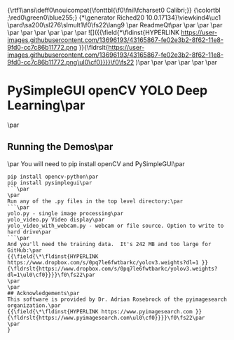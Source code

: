 {\rtf1\ansi\deff0\nouicompat{\fonttbl{\f0\fnil\fcharset0 Calibri;}}
{\colortbl ;\red0\green0\blue255;}
{\*\generator Riched20 10.0.17134}\viewkind4\uc1 
\pard\sa200\sl276\slmult1\f0\fs22\lang9   \par
ReadmeQt\par
\par
  \par
  \par
    \par
    \par
    \par
    \par
    \par
    \par
![]({{\field{\*\fldinst{HYPERLINK https://user-images.githubusercontent.com/13696193/43165867-fe02e3b2-8f62-11e8-9fd0-cc7c86b11772.png }}{\fldrslt{https://user-images.githubusercontent.com/13696193/43165867-fe02e3b2-8f62-11e8-9fd0-cc7c86b11772.png\ul0\cf0}}}}\f0\fs22 )\par
\par
\par
    \par
    \par
\par
# PySimpleGUI openCV YOLO Deep Learning\par
\par
## Running the Demos\par
  \par
You will need to pip install openCV and PySimpleGUI\par
```\par
pip install opencv-python\par
pip install pysimplegui\par
```\par
\par
Run any of the .py files in the top level directory:\par
```\par
yolo.py - single image processing\par
yolo_video.py Video display\par
yolo_video_with_webcam.py - webcam or file source. Option to write to hard drive\par
```\par
And you'll need the training data.  It's 242 MB and too large for GitHub:\par
{{\field{\*\fldinst{HYPERLINK https://www.dropbox.com/s/0pq7le6fwtbarkc/yolov3.weights?dl=1 }}{\fldrslt{https://www.dropbox.com/s/0pq7le6fwtbarkc/yolov3.weights?dl=1\ul0\cf0}}}}\f0\fs22\par
\par
\par
## Acknowledgements\par
This software is provided by Dr. Adrian Rosebrock of the pyimagesearch organization.\par
{{\field{\*\fldinst{HYPERLINK https://www.pyimagesearch.com }}{\fldrslt{https://www.pyimagesearch.com\ul0\cf0}}}}\f0\fs22\par
\par
}
 